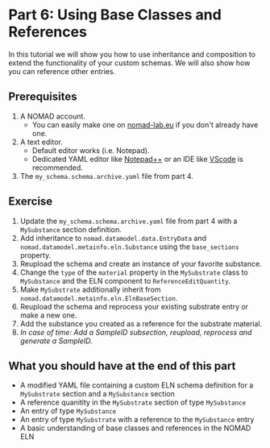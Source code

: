 # Part 6: Using Base Classes and References

In this tutorial we will show you how to use inheritance and composition to extend the functionality of your custom schemas. We will also show how you can reference other entries.

## Prerequisites
1. A NOMAD account.
    - You can easily make one on 
    [nomad-lab.eu](https://nomad-lab.eu/fairdi/keycloak/auth/realms/fairdi_nomad_prod/login-actions/registration?client_id=nomad_public&tab_id=X58B5qImrj8) 
    if you don't already have one.
2. A text editor.
    - Default editor works (i.e. Notepad).
    - Dedicated YAML editor like [Notepad++](https://notepad-plus-plus.org/) or an IDE 
    like [VScode](https://code.visualstudio.com/) is recommended.
3. The `my_schema.schema.archive.yaml` file from part 4.

## Exercise
1. Update the `my_schema.schema.archive.yaml` file from part 4 with a `MySubstance` 
section definition.
2. Add inheritance to `nomad.datamodel.data.EntryData` and 
`nomad.datamodel.metainfo.eln.Substance` using the `base_sections` property.
3. Reupload the schema and create an instance of your favorite substance.
4. Change the `type` of the `material` property in the `MySubstrate` class to 
`MySubstance` and the ELN component to `ReferenceEditQuantity`.
5. Make `MySubstrate` additionally inherit from 
`nomad.datamodel.metainfo.eln.ElnBaseSection`.
6. Reupload the schema and reprocess your existing substrate entry or make a new one.
7. Add the substance you created as a reference for the substrate material.
8. *In case of time: Add a SampleID subsection, reupload, reprocess and generate a 
SampleID.*

## What you should have at the end of this part

- A modified YAML file containing a custom ELN schema definition for a `MySubstrate` section and a `MySubstance` section
- A reference quanitity in the `MySubstrate` section of type `MySubstance`
- An entry of type `MySubstance`
- An entry of type `MySubstrate` with a reference to the `MySubstance` entry
- A basic understanding of base classes and references in the NOMAD ELN
